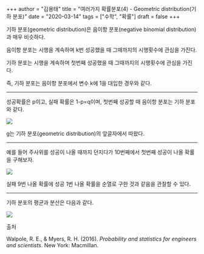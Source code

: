 +++
author = "김용태"
title = "여러가지 확률분포(4) - Geometric distribution(기하 분포)"
date = "2020-03-14"
tags = ["수학", "확률"]
draft = false
+++

기하 분포(geometric distribution)은 음이항 분포(negative binomial distribution)과 매우 비슷하다.



음이항 분포는 시행을 계속하며 k번 성공했을 때 그때까지의 시행횟수에 관심을 가진다.

기하 분포는 시행을 계속하며 첫번째 성공했을 때 그때까지의 시행횟수에 관심을 가진다.



즉, 기하 분포는 음이항 분포에서 변수 k에 1을 대입한 경우와 같다.

---

성공확률은 p이고, 실패 확률은 1-p=q이며, 첫번째 성공할 때 음이항 분포는 기하 분포와 같다.

![](https://cdn.hashnode.com/res/hashnode/image/upload/v1681691135715/0ba0d20a-45b0-484f-9601-9c2919eb9a36.png)

g는 기하 분포(geometric distribution)의 앞글자에서 따왔다.

---

예를 들어 주사위를 성공이 나올 때까지 던지다가 10번째에서 첫번째 성공이 나올 확률을 구해보자.

![](https://cdn.hashnode.com/res/hashnode/image/upload/v1681691144685/c66e8f8f-aec7-4b51-a527-a8c4387ea56d.png)

실패 9번 나올 확률에 성공 1번 나올 확률을 순열로 구한 것과 같음을 관찰할 수 있다.

---

기하 분포의 평균과 분산은 다음과 같다.

![](https://cdn.hashnode.com/res/hashnode/image/upload/v1681691150287/1f70e81f-3e2e-4f0f-89c7-489d79f7e562.png)

출처

Walpole, R. E., & Myers, R. H. (2016). *Probability and statistics for engineers and scientists*. New York: Macmillan.